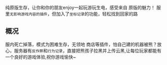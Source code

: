 <iframe frameborder="no" border="0" marginwidth="0" marginheight="0" width="510px" height="250px" scrolling=no src="//play.pdumc.top:2222/iframe.html?ip=play.pdumc.top&port=19133&dark=false&join_open=true"></iframe>

纯原版生存，让你和你的朋友enjoy一起玩游玩生电，感受来自
原版的魅力！
服里`无影响游戏内容的插件`，但加入了`坐标记录`的功能，轻松找到回家的路

## 概况
服内死亡掉落，模式为困难生存，无领地 商店等插件，怕自己建的机器被熊？放心，服务器有`反作弊`和`行为记录`，直接把熊孩子拉黑并上传云黑,让每位玩家都能有一个良好的游戏体验,祝你游戏愉快~